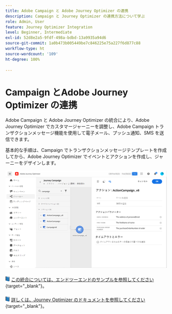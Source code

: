 ```yaml
---
title: Adobe Campaign と Adobe Journey Optimizer の連携
description: Campaign と Journey Optimizer の連携方法について学ぶ
role: Admin, User
feature: Journey Optimizer Integration
level: Beginner, Intermediate
exl-id: 52d8e2a5-9fdf-498a-bdbd-13a9935a94d6
source-git-commit: 1a0b473b005449be7c846225e75a227f6d877c88
workflow-type: ht
source-wordcount: '109'
ht-degree: 100%

---
```


# Campaign とAdobe Journey Optimizer の連携

Adobe Campaign と Adobe Journey Optimizer の統合により、Adobe Journey Optimizer でカスタマージャーニーを調整し、Adobe Campaign トランザクションメッセージ機能を使用して電子メール、プッシュ通知、SMS を送信できます。

基本的な手順は、Campaign でトランザクションメッセージテンプレートを作成してから、Adobe Journey Optimizer でイベントとアクションを作成し、ジャーニーをデザインします。


![](assets/ajo-integration.png)


![](../assets/do-not-localize/book.png) [この統合については、エンドツーエンドのサンプルを参照してください](https://experienceleague.adobe.com/docs/journey-optimizer/using/orchestrate-journeys/about-journey-building/using-adobe-campaign-classic.html?lang=ja){target="_blank"}。


![](../assets/do-not-localize/book.png) [詳しくは、Journey Optimizer のドキュメントを参照してください](https://experienceleague.adobe.com/docs/journey-optimizer/using/orchestrate-journeys/about-journey-building/using-adobe-campaign-classic.html?lang=ja){target="_blank"}。
